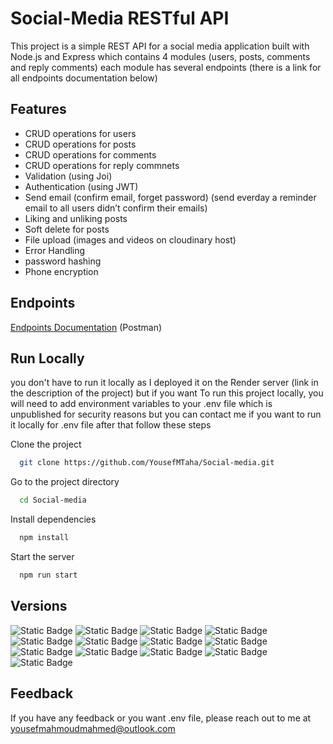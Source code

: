 
# Social-Media RESTful API

This project is a simple REST API for a social media application built with Node.js and Express which contains 4 modules (users, posts, comments and reply comments) each module has several endpoints (there is a link for all endpoints documentation below)

## Features
- CRUD operations for users 
- CRUD operations for posts 
- CRUD operations for comments
- CRUD operations for reply commnets 
- Validation (using Joi)
- Authentication (using JWT)
- Send email (confirm email, forget password) (send everday a reminder email to all users didn’t confirm their emails)
- Liking and unliking posts
- Soft delete for posts
- File upload (images and videos on cloudinary host)
- Error Handling
- password hashing
- Phone encryption

## Endpoints

[Endpoints Documentation](https://documenter.getpostman.com/view/25674968/2s9YJbzN4j) (Postman)

## Run Locally

you don't have to run it locally as I deployed it on the Render server (link in the description of the project) but if you want To run this project locally, you will need to add environment variables to your .env file which is unpublished for security reasons but you can contact me if you want to run it locally for .env file after that follow these steps

Clone the project

```bash
  git clone https://github.com/YousefMTaha/Social-media.git
```

Go to the project directory

```bash
  cd Social-media
```

Install dependencies

```bash
  npm install
```

Start the server

```bash
  npm run start
```


## Versions

<img alt="Static Badge" src="https://img.shields.io/badge/bcryptjs-2.4.3-blue"> <img alt="Static Badge" src="https://img.shields.io/badge/crypto--js-4.1.1-yellow">
<img alt="Static Badge" src="https://img.shields.io/badge/cloudinary-1.41.0-yellow"> <img alt="Static Badge" src="https://img.shields.io/badge/jsonwebtoken-9.0.2-blue">
<img alt="Static Badge" src="https://img.shields.io/badge/nodemailer-6.9.5-blue"> <img alt="Static Badge" src="https://img.shields.io/badge/node--cron-3.0.2-yellow">
<img alt="Static Badge" src="https://img.shields.io/badge/multer-1.4.5--lts.1-yellow"> <img alt="Static Badge" src="https://img.shields.io/badge/nanoid-5.0.1-yellow">
<img alt="Static Badge" src="https://img.shields.io/badge/dotenv-16.3.1-yellow"> <img alt="Static Badge" src="https://img.shields.io/badge/express-4.18.2-red">
<img alt="Static Badge" src="https://img.shields.io/badge/http--status--codes-2.2.0-yellow"> <img alt="Static Badge" src="https://img.shields.io/badge/joi-17.10.1-blue">
<img alt="Static Badge" src="https://img.shields.io/badge/mongoose-7.3.1-red">



## Feedback

If you have any feedback or you want .env file, please reach out to me at yousefmahmoudmahmed@outlook.com

